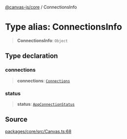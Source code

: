 [@canvas-js/core](../index.md) / ConnectionsInfo

# Type alias: ConnectionsInfo

> **ConnectionsInfo**: `Object`

## Type declaration

### connections

> **connections**: [`Connections`](Connections.md)

### status

> **status**: [`AppConnectionStatus`](AppConnectionStatus.md)

## Source

[packages/core/src/Canvas.ts:68](https://github.com/canvasxyz/canvas/blob/9c725016/packages/core/src/Canvas.ts#L68)
